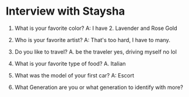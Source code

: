 # Interview with Staysha

1. What is your favorite color?
A: I have 2. Lavender and Rose Gold

2. Who is your favorite artist?
A: That's too hard, I have to many.

3. Do you like to travel?
A. be the traveler yes, driving myself no lol

4. What is your favorite type of food?
A. Italian

5. What was the model of your first car?
A: Escort

6. What Generation are you or what generation to identify with more?
